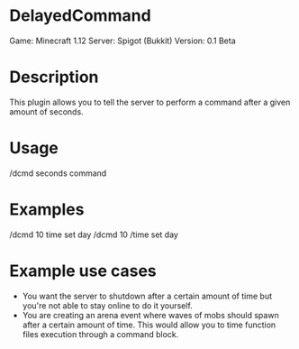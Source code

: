 # DelayedCommand
Game: Minecraft 1.12
Server: Spigot (Bukkit)
Version: 0.1 Beta

# Description
This plugin allows you to tell the server to perform a command after a given amount of seconds.

# Usage
/dcmd seconds command

# Examples
/dcmd 10 time set day
/dcmd 10 /time set day

# Example use cases
- You want the server to shutdown after a certain amount of time but you're not able to stay online to do it yourself.
- You are creating an arena event where waves of mobs should spawn after a certain amount of time. This would allow you to time function files execution through a command block.
